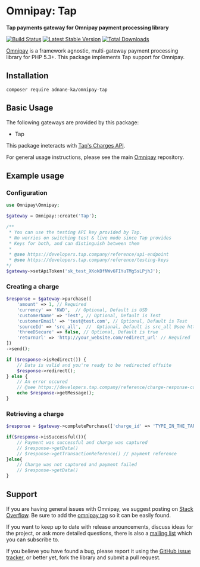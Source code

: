 
# Omnipay: Tap

**Tap payments gateway for Omnipay payment processing library**

[![Build Status](https://img.shields.io/travis/com/adnane-ka/omnipay-tap.svg?style=flat-square)](https://travis-ci.com/adnane-ka/omnipay-tap)
[![Latest Stable Version](https://img.shields.io/packagist/v/adnane-ka/omnipay-tap.svg?style=flat-square)](https://packagist.org/packages/adnane-ka/omnipay-tap)
[![Total Downloads](https://img.shields.io/packagist/dt/adnane-ka/omnipay-tap.svg?style=flat-square)](https://packagist.org/packages/adnane-ka/omnipay-tap)

[Omnipay](https://github.com/thephpleague/omnipay) is a framework agnostic, multi-gateway payment
processing library for PHP 5.3+. This package implements Tap support for Omnipay.

## Installation
```shell
composer require adnane-ka/omnipay-tap
```
## Basic Usage
The following gateways are provided by this package:

* Tap

This package ineteracts with [Tap's Charges API](https://developers.tap.company/reference/charges). 

For general usage instructions, please see the main [Omnipay](https://github.com/thephpleague/omnipay)
repository.


## Example usage
### Configuration

```php
use Omnipay\Omnipay;

$gateway = Omnipay::create('Tap');

/**
 * You can use the testing API key provided by Tap.
 * No worries on switching test & live mode since Tap provides 
 * Keys for both, and can distinguish between them
 * 
 * @see https://developers.tap.company/reference/api-endpoint
 * @see https://developers.tap.company/reference/testing-keys
*/
$gateway->setApiToken('sk_test_XKokBfNWv6FIYuTMg5sLPjhJ'); 
```
### Creating a charge
```php
$response = $gateway->purchase([
    'amount' => 1, // Required
    'currency' => 'KWD',  // Optional, Default is USD
    'customerName' => 'Test', // Optional, Default is Test
    'customerEmail' => 'test@test.com', // Optional, Default is Test
    'sourceId' => 'src_all',  //  Optional, Default is src_all @see https://developers.tap.company/reference/charges#the-payment-source-object
    'threeDSecure' => false, // Optional, Default is true
    'returnUrl' => 'http://your_website.com/redirect_url' // Required
])
->send();

if ($response->isRedirect()) {
    // Data is valid and you're ready to be redirected offsite
    $response->redirect(); 
} else {
    // An error occured
    // @see https://developers.tap.company/reference/charge-response-codes
    echo $response->getMessage();
}
```
### Retrieving a charge
```php
$response = $gateway->completePurchase(['charge_id' => 'TYPE_IN_THE_TARGET_CHARGE_ID'])->send();

if($response->isSuccessful()){
    // Payment was successful and charge was captured
    // $response->getData()
    // $response->getTransactionReference() // payment reference
}else{
    // Charge was not captured and payment failed
    // $response->getData()
}
```
## Support

If you are having general issues with Omnipay, we suggest posting on
[Stack Overflow](http://stackoverflow.com/). Be sure to add the
[omnipay tag](http://stackoverflow.com/questions/tagged/omnipay) so it can be easily found.

If you want to keep up to date with release anouncements, discuss ideas for the project,
or ask more detailed questions, there is also a [mailing list](https://groups.google.com/forum/#!forum/omnipay) which
you can subscribe to.

If you believe you have found a bug, please report it using the [GitHub issue tracker](https://github.com/adnane-ka/omnipay-tap/issues),
or better yet, fork the library and submit a pull request.